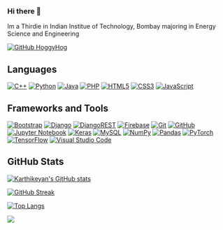 ### Hi there 👋

Im a Thirdie in Indian Institue of Technology, Bombay majoring in Energy Science and Engineering

[![GitHub HoggyHog](https://img.shields.io/github/followers/HoggyHog?label=follow&style=social)](https://github.com/HoggyHog)

## Languages
[![C++](https://img.shields.io/badge/c++-%2300599C.svg?style=for-the-badge&logo=c%2B%2B&logoColor=white)](https://github.com/HoggyHog/)
[![Python](https://img.shields.io/badge/python-3670A0?style=for-the-badge&logo=python&logoColor=ffdd54)](https://github.com/HoggyHog/)
[![Java](https://img.shields.io/badge/java-%23ED8B00.svg?style=for-the-badge&logo=java&logoColor=white)](https://github.com/HoggyHog/)
[![PHP](https://img.shields.io/badge/php-%23777BB4.svg?style=for-the-badge&logo=php&logoColor=white)](https://github.com/HoggyHog/)
[![HTML5](https://img.shields.io/badge/html5-%23E34F26.svg?style=for-the-badge&logo=html5&logoColor=white)](https://github.com/HoggyHog/)
[![CSS3](https://img.shields.io/badge/css3-%231572B6.svg?style=for-the-badge&logo=css3&logoColor=white)](https://github.com/HoggyHog/)
[![JavaScript](https://img.shields.io/badge/javascript-%23323330.svg?style=for-the-badge&logo=javascript&logoColor=%23F7DF1E)](https://github.com/HoggyHog/)

## Frameworks and Tools
[![Bootstrap](https://img.shields.io/badge/bootstrap-%23563D7C.svg?style=for-the-badge&logo=bootstrap&logoColor=white)](https://github.com/HoggyHog/)
[![Django](https://img.shields.io/badge/django-%23092E20.svg?style=for-the-badge&logo=django&logoColor=white)](https://github.com/HoggyHog/)
[![DjangoREST](https://img.shields.io/badge/DJANGO-REST-ff1709?style=for-the-badge&logo=django&logoColor=white&color=ff1709&labelColor=gray)](https://github.com/HoggyHog/)
[![Firebase](https://img.shields.io/badge/Firebase-039BE5?style=for-the-badge&logo=Firebase&logoColor=white)](https://github.com/HoggyHog/)
[![Git](https://img.shields.io/badge/git-%23F05033.svg?style=for-the-badge&logo=git&logoColor=white)](https://github.com/HoggyHog/)
[![GitHub](https://img.shields.io/badge/github-%23121011.svg?style=for-the-badge&logo=github&logoColor=white)](https://github.com/HoggyHog/)
[![Jupyter Notebook](https://img.shields.io/badge/jupyter-%23FA0F00.svg?style=for-the-badge&logo=jupyter&logoColor=white)](https://github.com/HoggyHog/)
[![Keras](https://img.shields.io/badge/Keras-%23D00000.svg?style=for-the-badge&logo=Keras&logoColor=white)](https://github.com/HoggyHog/)
[![MySQL](https://img.shields.io/badge/mysql-%2300f.svg?style=for-the-badge&logo=mysql&logoColor=white)](https://github.com/HoggyHog/)
[![NumPy](https://img.shields.io/badge/numpy-%23013243.svg?style=for-the-badge&logo=numpy&logoColor=white)](https://github.com/HoggyHog/)
[![Pandas](https://img.shields.io/badge/pandas-%23150458.svg?style=for-the-badge&logo=pandas&logoColor=white)](https://github.com/HoggyHog/)
[![PyTorch](https://img.shields.io/badge/PyTorch-%23EE4C2C.svg?style=for-the-badge&logo=PyTorch&logoColor=white)](https://github.com/HoggyHog/)
[![TensorFlow](https://img.shields.io/badge/TensorFlow-%23FF6F00.svg?style=for-the-badge&logo=TensorFlow&logoColor=white)](https://github.com/HoggyHog/)
[![Visual Studio Code](https://img.shields.io/badge/Visual%20Studio%20Code-0078d7.svg?style=for-the-badge&logo=visual-studio-code&logoColor=white)](https://github.com/HoggyHog/)

## GitHub Stats
[![Karthikeyan's GitHub stats](https://github-readme-stats.vercel.app/api?username=HoggyHog&show_icons=true&count_private=true&theme=dark)](https://github.com/HoggyHog/)

[![GitHub Streak](https://github-readme-streak-stats.herokuapp.com?user=HoggyHog&theme=dark&hide_border=true&date_format=M%20j%5B%2C%20Y%5D)](https://github.com/HoggyHog/)

[![Top Langs](https://github-readme-stats.vercel.app/api/top-langs/?username=HoggyHog&layout=compact&theme=dark&langs_count=6&hide=jupyter%20notebook)](https://github.com/HoggyHog)

[![](https://komarev.com/ghpvc/?username=HoggyHog)](https://github.com/HoggyHog/)
